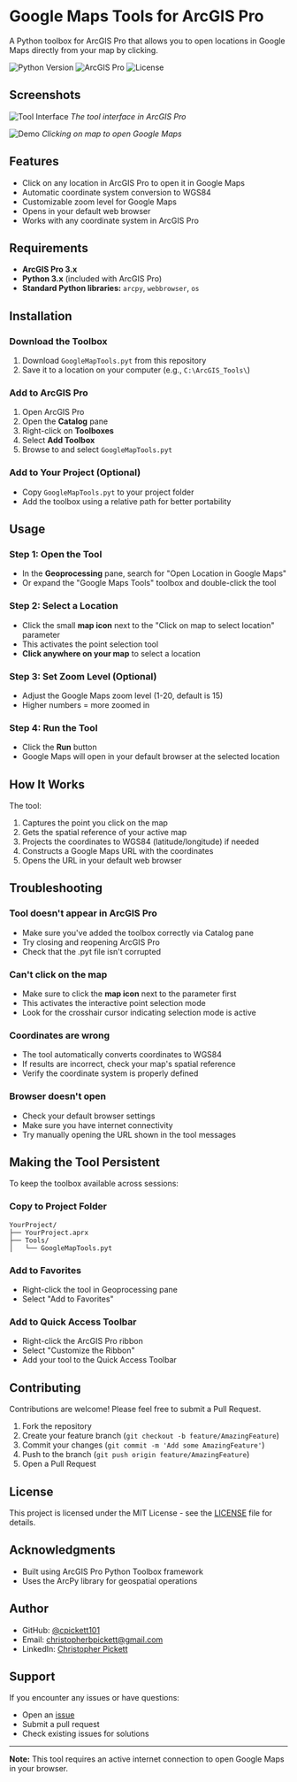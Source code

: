# Google Maps Tools for ArcGIS Pro

A Python toolbox for ArcGIS Pro that allows you to open locations in Google Maps directly from your map by clicking.

![Python Version](https://img.shields.io/badge/python-3.x-blue.svg)
![ArcGIS Pro](https://img.shields.io/badge/ArcGIS%20Pro-3.x-green.svg)
![License](https://img.shields.io/badge/license-MIT-blue.svg)

## Screenshots

![Tool Interface](images/tool-interface.png)
*The tool interface in ArcGIS Pro*

![Demo](images/demo.gif)
*Clicking on map to open Google Maps*

## Features

- Click on any location in ArcGIS Pro to open it in Google Maps
- Automatic coordinate system conversion to WGS84
- Customizable zoom level for Google Maps
- Opens in your default web browser
- Works with any coordinate system in ArcGIS Pro

## Requirements

- **ArcGIS Pro 3.x**
- **Python 3.x** (included with ArcGIS Pro)
- **Standard Python libraries:** `arcpy`, `webbrowser`, `os`

## Installation

### Download the Toolbox

1. Download `GoogleMapTools.pyt` from this repository
2. Save it to a location on your computer (e.g., `C:\ArcGIS_Tools\`)

### Add to ArcGIS Pro

1. Open ArcGIS Pro
2. Open the **Catalog** pane
3. Right-click on **Toolboxes**
4. Select **Add Toolbox**
5. Browse to and select `GoogleMapTools.pyt`

### Add to Your Project (Optional)

- Copy `GoogleMapTools.pyt` to your project folder
- Add the toolbox using a relative path for better portability

## Usage

### Step 1: Open the Tool

- In the **Geoprocessing** pane, search for "Open Location in Google Maps"
- Or expand the "Google Maps Tools" toolbox and double-click the tool

### Step 2: Select a Location

- Click the small **map icon** next to the "Click on map to select location" parameter
- This activates the point selection tool
- **Click anywhere on your map** to select a location

### Step 3: Set Zoom Level (Optional)

- Adjust the Google Maps zoom level (1-20, default is 15)
- Higher numbers = more zoomed in

### Step 4: Run the Tool

- Click the **Run** button
- Google Maps will open in your default browser at the selected location

## How It Works

The tool:
1. Captures the point you click on the map
2. Gets the spatial reference of your active map
3. Projects the coordinates to WGS84 (latitude/longitude) if needed
4. Constructs a Google Maps URL with the coordinates
5. Opens the URL in your default web browser

## Troubleshooting

### Tool doesn't appear in ArcGIS Pro

- Make sure you've added the toolbox correctly via Catalog pane
- Try closing and reopening ArcGIS Pro
- Check that the .pyt file isn't corrupted

### Can't click on the map

- Make sure to click the **map icon** next to the parameter first
- This activates the interactive point selection mode
- Look for the crosshair cursor indicating selection mode is active

### Coordinates are wrong

- The tool automatically converts coordinates to WGS84
- If results are incorrect, check your map's spatial reference
- Verify the coordinate system is properly defined

### Browser doesn't open

- Check your default browser settings
- Make sure you have internet connectivity
- Try manually opening the URL shown in the tool messages

## Making the Tool Persistent

To keep the toolbox available across sessions:

### Copy to Project Folder

```
YourProject/
├── YourProject.aprx
├── Tools/
│   └── GoogleMapTools.pyt
```

### Add to Favorites

- Right-click the tool in Geoprocessing pane
- Select "Add to Favorites"

### Add to Quick Access Toolbar

- Right-click the ArcGIS Pro ribbon
- Select "Customize the Ribbon"
- Add your tool to the Quick Access Toolbar

## Contributing

Contributions are welcome! Please feel free to submit a Pull Request.

1. Fork the repository
2. Create your feature branch (`git checkout -b feature/AmazingFeature`)
3. Commit your changes (`git commit -m 'Add some AmazingFeature'`)
4. Push to the branch (`git push origin feature/AmazingFeature`)
5. Open a Pull Request

## License

This project is licensed under the MIT License - see the [LICENSE](LICENSE) file for details.

## Acknowledgments

- Built using ArcGIS Pro Python Toolbox framework
- Uses the ArcPy library for geospatial operations

## Author

- GitHub: [@cpickett101](https://github.com/cpickett101)
- Email: christopherbpickett@gmail.com
- LinkedIn: [Christopher Pickett](https://www.linkedin.com/in/christopher-p-a4908979/)

## Support

If you encounter any issues or have questions:
- Open an [issue](https://github.com/cpickett101/googlemap-python-arcgis-tool/issues)
- Submit a pull request
- Check existing issues for solutions

---

**Note:** This tool requires an active internet connection to open Google Maps in your browser.
